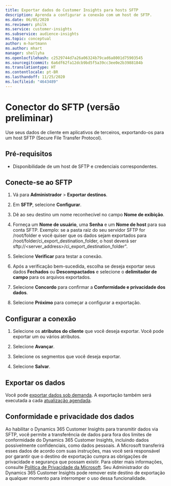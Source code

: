```yaml
---
title: Exportar dados do Customer Insights para hosts SFTP
description: Aprenda a configurar a conexão com um host de SFTP.
ms.date: 06/05/2020
ms.reviewer: philk
ms.service: customer-insights
ms.subservice: audience-insights
ms.topic: conceptual
author: m-hartmann
ms.author: mhart
manager: shellyha
ms.openlocfilehash: c2529744d7a26a06324b79cad6a8001d75903545
ms.sourcegitcommit: 6a6df62fa12dcb9bd5f5a39cc3ee0e2b3988184b
ms.translationtype: HT
ms.contentlocale: pt-BR
ms.lasthandoff: 11/25/2020
ms.locfileid: "4643489"
---
```

# <a name="connector-for-sftp-preview"></a>Conector do SFTP (versão preliminar)

Use seus dados de cliente em aplicativos de terceiros, exportando-os para um host SFTP (Secure File Transfer Protocol).

## <a name="prerequisites"></a>Pré-requisitos

- Disponibilidade de um host de SFTP e credenciais correspondentes.

## <a name="connect-to-sftp"></a>Conecte-se ao SFTP

1. Vá para **Administrador** > **Exportar destinos**.

1. Em **SFTP**, selecione **Configurar**.

1. Dê ao seu destino um nome reconhecível no campo **Nome de exibição**.

1. Forneça um **Nome de usuário**, uma **Senha** e um **Nome de host** para sua conta SFTP. Exemplo: se a pasta raiz do seu servidor SFTP for /root/folder e você quiser que os dados sejam exportados para /root/folder/ci_export_destination_folder, o host deverá ser sftp://<server_address>/ci_export_destination_folder".

1. Selecione **Verificar** para testar a conexão.

1. Após a verificação bem-sucedida, escolha se deseja exportar seus dados **Fechados** ou **Descompactados** e selecione o **delimitador de campo** para os arquivos exportados.

1. Selecione **Concordo** para confirmar a **Conformidade e privacidade dos dados**.

1. Selecione **Próximo** para começar a configurar a exportação.

## <a name="configure-the-connection"></a>Configurar a conexão

1. Selecione os **atributos do cliente** que você deseja exportar. Você pode exportar um ou vários atributos.

1. Selecione **Avançar**.

1. Selecione os segmentos que você deseja exportar.

1. Selecione **Salvar**.

## <a name="export-the-data"></a>Exportar os dados

Você pode [exportar dados sob demanda](export-destinations.md). A exportação também será executada a cada [atualização agendada](system.md#schedule-tab).

## <a name="data-privacy-and-compliance"></a>Conformidade e privacidade dos dados

Ao habilitar o Dynamics 365 Customer Insights para transmitir dados via SFTP, você permite a transferência de dados para fora dos limites de conformidade do Dynamics 365 Customer Insights, incluindo dados possivelmente confidenciais, como dados pessoais. A Microsoft transferirá esses dados de acordo com suas instruções, mas você será responsável por garantir que o destino de exportação cumpra as obrigações de privacidade e segurança que possam existir. Para obter mais informações, consulte [Política de Privacidade da Microsoft](https://go.microsoft.com/fwlink/?linkid=396732).
Seu Administrador do Dynamics 365 Customer Insights pode remover este destino de exportação a qualquer momento para interromper o uso dessa funcionalidade.
